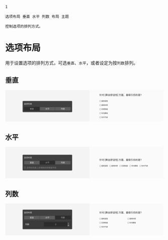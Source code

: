 ```index
1
```
```tag
选项布局 垂直 水平 列数 布局 主题
```
```summary
控制选项的排列方式。
```
# 选项布局
用于设置选项的排列方式，可选`垂直`、`水平`，或者设定为按`列数`排列。

## 垂直

<img src='../assets/questionLayoutSetting/01optionLayout/vertical.png'>

## 水平

<img src='../assets/questionLayoutSetting/01optionLayout/horizontal.png'>

## 列数

<img src='../assets/questionLayoutSetting/01optionLayout/columns.png'>
